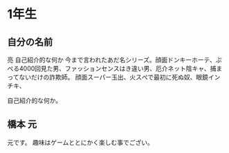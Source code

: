 # 1年生

## 自分の名前
亮
自己紹介的な何か
今まで言われたあだ名シリーズ。顔面ドンキーホーテ、ぷぺる4000回見た男、ファッションセンスはき違い男、厄介ネット陰キャ、捕まってないだけの詐欺師。
顔面スーパー玉出、火スぺで最初に死ぬ奴、眼鏡インチキ、

自己紹介的な何か。

## 橋本 元
元です。
趣味はゲームととにかく楽しむ事でござい。
